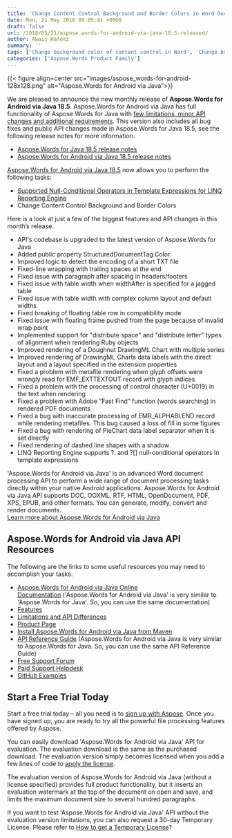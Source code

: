 ```yaml
---
title: 'Change Content Control Background and Border Colors in Word Document using Aspose.Words for Android via Java 18.5'
date: Mon, 21 May 2018 09:05:41 +0000
draft: false
url: /2018/05/21/aspose.words-for-android-via-java-18.5-released/
author: Awais Hafeez
summary: ''
tags: ['Change background color of content control in Word', 'Change border colors in Word', 'Word API for Android']
categories: ['Aspose.Words Product Family']
---
```




{{< figure align=center src="images/aspose_words-for-android-128x128.png" alt="Aspose.Words for Android via Java">}}


We are pleased to announce the new monthly release of **Aspose.Words for Android via Java 18.5**. Aspose.Words for Android via Java has full functionality of Aspose.Words for Java with [few limitations, minor API changes and additional requirements][1]. This version also includes all bug fixes and public API changes made in Aspose.Words for Java 18.5, see the following release notes for more information.

*   [Aspose.Words for Java 18.5 release notes][2]
*   [Aspose.Words for Android via Java 18.5 release notes][3]

[Aspose.Words for Android via Java 18.5][4] now allows you to perform the following tasks:

*   [Supported Null-Conditional Operators in Template Expressions for LINQ Reporting Engine][5]
*   Change Content Control Background and Border Colors

Here is a look at just a few of the biggest features and API changes in this month’s release.

*   API's codebase is upgraded to the latest version of Aspose.Words for Java
*   Added public property StructuredDocumentTag.Color 
*   Improved logic to detect the encoding of a short TXT file
*   Fixed-line wrapping with trailing spaces at the end
*   Fixed issue with paragraph after spacing in headers/footers
*   Fixed issue with table width when widthAfter is specified for a jagged table
*   Fixed issue with table width with complex column layout and default widths
*   Fixed breaking of floating table row in compatibility mode
*   Fixed issue with floating frame pushed from the page because of invalid wrap point
*   Implemented support for "distribute space" and "distribute letter" types of alignment when rendering Ruby objects
*   Improved rendering of a Doughnut DrawingML Chart with multiple series
*   Improved rendering of DrawingML Charts data labels with the direct layout and a layout specified in the extension properties
*   Fixed a problem with metafile rendering when glyph offsets were wrongly read for EMF\_EXTTEXTOUT record with glyph indices
*   Fixed a problem with the processing of control character (U+0019) in the text when rendering
*   Fixed a problem with Adobe “Fast Find” function (words searching) in rendered PDF documents
*   Fixed a bug with inaccurate processing of EMR\_ALPHABLEND record while rendering metafiles. This bug caused a loss of fill in some figures
*   Fixed a bug with rendering of PieChart data label separator when it is set directly
*   Fixed rendering of dashed line shapes with a shadow
*   LINQ Reporting Engine supports ?. and ?\[\] null-conditional operators in template expressions

'Aspose.Words for Android via Java' is an advanced Word document processing API to perform a wide range of document processing tasks directly within your native Android applications. Aspose.Words for Android via Java API supports DOC, OOXML, RTF, HTML, OpenDocument, PDF, XPS, EPUB, and other formats. You can generate, modify, convert and render documents.  
[Learn more about Aspose.Words for Android via Java][6]

## Aspose.Words for Android via Java API Resources

The following are the links to some useful resources you may need to accomplish your tasks.

*   [Aspose.Words for Android via Java Online Documentation][7] ('Aspose.Words for Android via Java' is very similar to 'Aspose.Words for Java'. So, you can use the same documentation)
*   [Features][8]
*   [Limitations and API Differences][9]
*   [Product Page][10]
*   [Install Aspose.Words for Android via Java from Maven][11]
*   [API Reference Guide][12] (Aspose.Words for Android via Java is very similar to Aspose.Words for Java. So, you can use the same API Reference Guide)
*   [Free Support Forum][13]
*   [Paid Support Helpdesk][14]
*   [GitHub Examples][15]

## Start a Free Trial Today

Start a free trial today – all you need is to [sign up with Aspose][16]. Once you have signed up, you are ready to try all the powerful file processing features offered by Aspose.

You can easily download 'Aspose.Words for Android via Java' API for evaluation. The evaluation download is the same as the purchased download. The evaluation version simply becomes licensed when you add a few lines of code to [apply the license][17].

The evaluation version of Aspose.Words for Android via Java (without a license specified) provides full product functionality, but it inserts an evaluation watermark at the top of the document on open and save, and limits the maximum document size to several hundred paragraphs.

If you want to test 'Aspose.Words for Android via Java' API without the evaluation version limitations, you can also request a 30-day Temporary License. Please refer to [How to get a Temporary License][18]?




[1]: https://docs.aspose.com/display/wordsjava/Aspose.Words+for+Android+via+Java+API+Differences+and+Limitations
[2]: https://docs.aspose.com/display/wordsjava/Aspose.Words+for+Java+18.5+Release+Notes
[3]: https://docs.aspose.com/display/wordsjava/Aspose.Words+for+Android+via+Java+18.5+Release+Notes
[4]: https://artifact.aspose.com/webapp/#/artifacts/browse/tree/General/repo/com/aspose/aspose-words/18.5
[5]: https://docs.aspose.com/display/wordsjava/Using+Operators
[6]: https://products.aspose.com/words/android-java
[7]: https://docs.aspose.com/display/wordsjava/Home
[8]: https://docs.aspose.com/display/wordsjava/Aspose.Words+for+Android+via+Java+Features
[9]: https://docs.aspose.com/display/wordsjava/Aspose.Words+for+Android+via+Java+API+Differences+and+Limitations
[10]: https://products.aspose.com/words/android-java
[11]: https://docs.aspose.com/display/wordsjava/Installation#Installation-InstallAspose.WordsforAndroidviaJavafromMavenRepository
[12]: https://apireference.aspose.com/java/words
[13]: https://forum.aspose.com/c/words
[14]: https://helpdesk.aspose.com/
[15]: https://github.com/aspose-words/Aspose.Words-for-Java
[16]: https://www.aspose.com/
[17]: https://docs.aspose.com/display/wordsjava/Licensing
[18]: https://purchase.aspose.com/temporary-license




